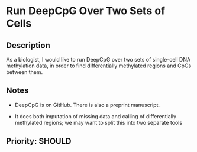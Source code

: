 # Run DeepCpG Over Two Sets of Cells

## Description

As a biologist, I would like to run DeepCpG over two sets of single-cell DNA methylation data, in order to find differentially methylated regions and CpGs between them. 

## Notes

- DeepCpG is on GitHub. There is also a preprint manuscript.

- It does both imputation of missing data and calling of differentially methylated regions; we may want to split this into two separate tools 

## Priority: SHOULD
